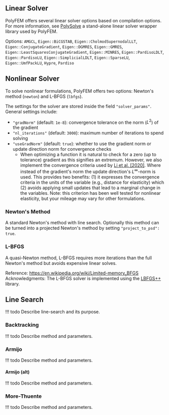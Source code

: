 ## Linear Solver

PolyFEM offers several linear solver options based on compilation options. For more information, see [PolySolve](../polysolve.md) a stand-alone linear solver wrapper library used by PolyFEM.

Options: `AMGCL`, `Eigen::BiCGSTAB`, `Eigen::CholmodSupernodalLLT`, `Eigen::ConjugateGradient`, `Eigen::DGMRES`, `Eigen::GMRES`, `Eigen::LeastSquaresConjugateGradient`, `Eigen::MINRES`, `Eigen::PardisoLDLT`, `Eigen::PardisoLU`, `Eigen::SimplicialLDLT`, `Eigen::SparseLU`, `Eigen::UmfPackLU`, `Hypre`, `Pardiso` 


## Nonlinear Solver

To solve nonlinear formulations, PolyFEM offers two options: Newton's method (`newton`) and L-BFGS (`lbfgs`).

The settings for the solver are stored inside the field `"solver_params"`. General settings include:

* `"gradNorm"` (default: `1e-8`): convergence tolerance on the norm ($L^2$) of the gradient
* `"nl_iterations"` (default: `3000`): maximum number of iterations to spend solving
* `"useGradNorm"` (default: `true`): whether to use the gradient norm or update direction norm for convergence checks
    * When optimizing a function it is natural to check for a zero (up to tolerance) gradient as this signifies an extremum. However, we also implement the convergence criteria used by [Li et al. [2020]](https://ipc-sim.github.io/). Where instead of the gradient's norm the update direction's $L^\infty$-norm is used. This provides two benefits: (1) it expresses the convergence criteria in the units of the variable (e.g., distance for elasticity) which (2) avoids applying small updates that lead to a marginal change in the variables. Note: this criterion has been well tested for nonlinear elasticity, but your mileage may vary for other formulations.
    <!-- * As a sanity check, there is always a check that $\|\nabla f\| < 10^{-2}$ to make sure the solver does not converge with a large gradient. -->

### Newton's Method

A standard Newton's method with line search. Optionally this method can be turned into a projected Newton's method by setting `"project_to_psd": true`.

### L-BFGS

A quasi-Newton method, L-BFGS requires more iterations than the full Newton's method but avoids expensive linear solves.

Reference: https://en.wikipedia.org/wiki/Limited-memory_BFGS<br>
Acknowledgments: The L-BFGS solver is implemented using the [LBFGS++](https://github.com/yixuan/LBFGSpp) library.

## Line Search

!!! todo
    Describe line-search and its purpose.

### Backtracking

!!! todo
    Describe method and parameters.

### Armijo

!!! todo
    Describe method and parameters.

#### Armijo (alt)

!!! todo
    Describe method and parameters.

### More-Thuente

!!! todo
    Describe method and parameters.